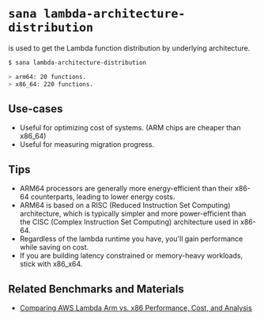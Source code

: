 # `sana lambda-architecture-distribution`

is used to get the Lambda function distribution by underlying architecture.

```sh
$ sana lambda-architecture-distribution

> arm64: 20 functions.
> x86_64: 220 functions.
```

## Use-cases

- Useful for optimizing cost of systems. (ARM chips are cheaper than x86_64)
- Useful for measuring migration progress.

## Tips

- ARM64 processors are generally more energy-efficient than their x86-64 counterparts, leading to lower energy costs.
- ARM64 is based on a RISC (Reduced Instruction Set Computing) architecture, which is typically simpler and more power-efficient than the CISC (Complex Instruction Set Computing) architecture used in x86-64.
- Regardless of the lambda runtime you have, you'll gain performance while saving on cost.
- If you are building latency constrained or memory-heavy workloads, stick with x86_x64.

## Related Benchmarks and Materials

- [Comparing AWS Lambda Arm vs. x86 Performance, Cost, and Analysis](https://aws.amazon.com/blogs/apn/comparing-aws-lambda-arm-vs-x86-performance-cost-and-analysis-2/)
